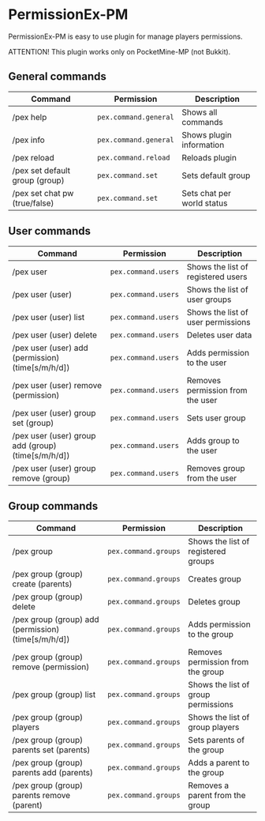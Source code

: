 # PermissionEx-PM
PermissionEx-PM is easy to use plugin for manage players permissions.

ATTENTION! This plugin works only on PocketMine-MP (not Bukkit).

## General commands
Command | Permission | Description
--- | --- | ---
/pex help | `pex.command.general` | Shows all commands
/pex info | `pex.command.general` | Shows plugin information
/pex reload | `pex.command.reload` | Reloads plugin
/pex set default group (group) | `pex.command.set` | Sets default group
/pex set chat pw (true/false) | `pex.command.set` | Sets chat per world status

## User commands
Command | Permission | Description
--- | --- | ---
/pex user | `pex.command.users` | Shows the list of registered users
/pex user (user) | `pex.command.users` | Shows the list of user groups
/pex user (user) list | `pex.command.users` | Shows the list of user permissions
/pex user (user) delete | `pex.command.users` | Deletes user data
/pex user (user) add (permission) (time[s/m/h/d])| `pex.command.users` | Adds permission to the user
/pex user (user) remove (permission) | `pex.command.users` | Removes permission from the user
/pex user (user) group set (group) | `pex.command.users` | Sets user group
/pex user (user) group add (group) (time[s/m/h/d]) | `pex.command.users` | Adds group to the user
/pex user (user) group remove (group) | `pex.command.users` | Removes group from the user

## Group commands
Command | Permission | Description
--- | --- | ---
/pex group | `pex.command.groups` | Shows the list of registered groups
/pex group (group) create (parents) | `pex.command.groups` | Creates group
/pex group (group) delete | `pex.command.groups` | Deletes group
/pex group (group) add (permission) (time[s/m/h/d]) | `pex.command.groups` | Adds permission to the group
/pex group (group) remove (permission) | `pex.command.groups` | Removes permission from the group
/pex group (group) list | `pex.command.groups` | Shows the list of group permissions
/pex group (group) players | `pex.command.groups` | Shows the list of group players
/pex group (group) parents set (parents) | `pex.command.groups` | Sets parents of the group
/pex group (group) parents add (parents) | `pex.command.groups` | Adds a parent to the group
/pex group (group) parents remove (parent) | `pex.command.groups` | Removes a parent from the group
